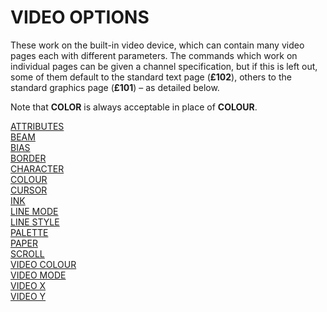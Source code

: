 # VIDEO OPTIONS

These work on the built-in video device, which can contain many video pages each with different parameters. The commands which work on individual pages can be given a channel specification, but if this is left out, some of them default to the standard text page (**£102**), others to the standard graphics page (**£101**) – as detailed below.

Note that **COLOR** is always acceptable in place of **COLOUR**.

[ATTRIBUTES](man_vo-attributes.md)  
[BEAM](man_vo-beam.md)  
[BIAS](man_vo-bias.md)  
[BORDER](man_vo-border.md)  
[CHARACTER](man_vo-character.md)  
[COLOUR](man_vo-colour.md)  
[CURSOR](man_vo-cursor.md)  
[INK](man_vo-ink.md)  
[LINE MODE](man_vo-line-mode.md)  
[LINE STYLE](man_vo-line-style.md)  
[PALETTE](man_vo-palette.md)  
[PAPER](man_vo-paper.md)  
[SCROLL](man_vo-scroll.md)  
[VIDEO COLOUR](man_vo-video-col.md)  
[VIDEO MODE](man_vo-video-mode.md)  
[VIDEO X](man_vo-video-xy.md)  
[VIDEO Y](man_vo-video-xy.md)  
